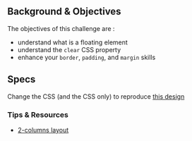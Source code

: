 ## Background & Objectives

The objectives of this challenge are :

* understand what is a floating element
* understand the `clear` CSS property
* enhance your `border`, `padding`, and `margin`  skills

## Specs

Change the CSS (and the CSS only) to reproduce [this design](http://lewagon.github.io/showroom/Layouts/sidebar/blog.html)

### Tips & Resources
* [2-columns layout](http://www.456bereastreet.com/lab/developing_with_web_standards/csslayout/2-col/)

